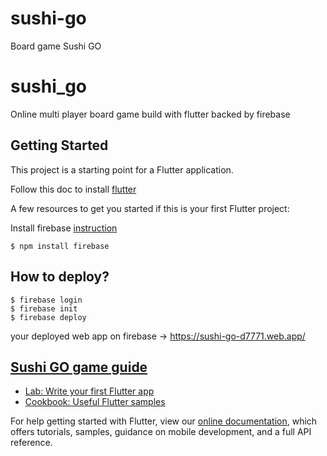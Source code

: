 # sushi-go
Board game Sushi GO
# sushi_go

Online multi player board game build with flutter backed by firebase 

## Getting Started

This project is a starting point for a Flutter application.

Follow this doc to install [flutter](https://flutter.dev/docs/get-started/install/macos)

A few resources to get you started if this is your first Flutter project:

Install firebase
[instruction](https://firebase.googleblog.com/2013/03/npm-install-firebase.html)
```
$ npm install firebase
```

## How to deploy?
```
$ firebase login
$ firebase init
$ firebase deploy
```

your deployed web app on firebase -> https://sushi-go-d7771.web.app/


## [Sushi GO game guide](https://www.ultraboardgames.com/sushi-go/game-rules.php)

- [Lab: Write your first Flutter app](https://flutter.dev/docs/get-started/codelab)
- [Cookbook: Useful Flutter samples](https://flutter.dev/docs/cookbook)

For help getting started with Flutter, view our
[online documentation](https://flutter.dev/docs), which offers tutorials,
samples, guidance on mobile development, and a full API reference.

